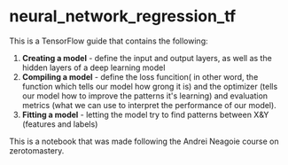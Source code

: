 # neural_network_regression_tf
This is a TensorFlow guide that contains the following: 

1. **Creating a model** - define the input and output layers, as well as the hidden layers of a deep learning model 
2. **Compiling a model** - define the loss funcition( in other word, the function which tells our model how grong it is) and the optimizer (tells our model how to improve the patterns it's learning) and evaluation metrics (what we can use to interpret the performance of our model). 
3. **Fitting a model** - letting the model try to find patterns between X&Y (features and labels) 

This is a notebook that was made following the Andrei Neagoie course on zerotomastery. 
